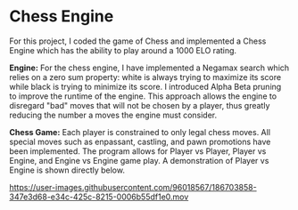 # Chess Engine

For this project, I coded the game of Chess and implemented a Chess Engine which has the ability to play around a 1000 ELO rating.

**Engine:**
For the chess engine, I have implemented a Negamax search which relies on a zero sum property: white is always trying to maximize its score while black is trying to minimize its score. I introduced Alpha Beta pruning to improve the runtime of the engine. This approach allows the engine to disregard "bad" moves that will not be chosen by a player, thus greatly reducing the number a moves the engine must consider.

**Chess Game:**
Each player is constrained to only legal chess moves. All special moves such as enpassant, castling, and pawn promotions have been implemented.
The program allows for Player vs Player, Player vs Engine, and Engine vs Engine game play. A demonstration of Player vs Engine is shown directly below. 

https://user-images.githubusercontent.com/96018567/186703858-347e3d68-e34c-425c-8215-0006b55df1e0.mov


